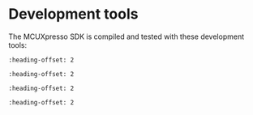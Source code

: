 # Development tools

The MCUXpresso SDK is compiled and tested with these development tools:

```{include} ../../../../release/commonrn/topics/development_tools_mcuxpresso.md
:heading-offset: 2
```
```{include} ../../../../release/commonrn/topics/development_tools_iar.md
:heading-offset: 2
```
```{include} ../../../../release/commonrn/topics/development_tools_mdk.md
:heading-offset: 2
```
```{include} ../../../../release/commonrn/topics/development_tools_armgcc.md
:heading-offset: 2
```
